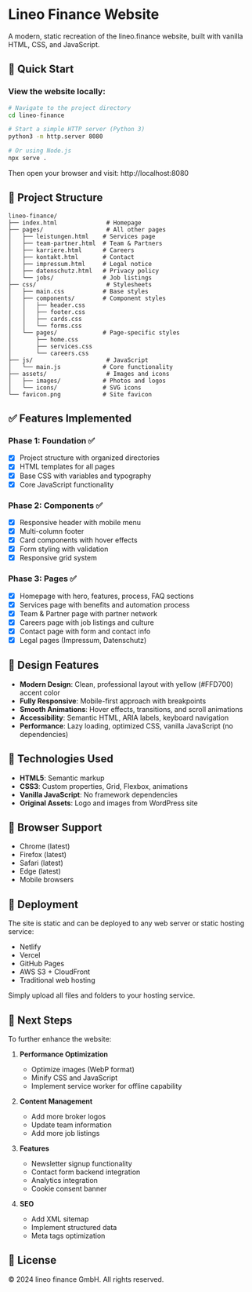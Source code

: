 # Lineo Finance Website

A modern, static recreation of the lineo.finance website, built with vanilla HTML, CSS, and JavaScript.

## 🚀 Quick Start

### View the website locally:
```bash
# Navigate to the project directory
cd lineo-finance

# Start a simple HTTP server (Python 3)
python3 -m http.server 8080

# Or using Node.js
npx serve .
```

Then open your browser and visit: http://localhost:8080

## 📁 Project Structure

```
lineo-finance/
├── index.html              # Homepage
├── pages/                  # All other pages
│   ├── leistungen.html    # Services page
│   ├── team-partner.html  # Team & Partners
│   ├── karriere.html      # Careers
│   ├── kontakt.html       # Contact
│   ├── impressum.html     # Legal notice
│   ├── datenschutz.html   # Privacy policy
│   └── jobs/              # Job listings
├── css/                    # Stylesheets
│   ├── main.css           # Base styles
│   ├── components/        # Component styles
│   │   ├── header.css
│   │   ├── footer.css
│   │   ├── cards.css
│   │   └── forms.css
│   └── pages/             # Page-specific styles
│       ├── home.css
│       ├── services.css
│       └── careers.css
├── js/                     # JavaScript
│   └── main.js            # Core functionality
├── assets/                 # Images and icons
│   ├── images/            # Photos and logos
│   └── icons/             # SVG icons
└── favicon.png            # Site favicon
```

## ✅ Features Implemented

### Phase 1: Foundation ✅
- [x] Project structure with organized directories
- [x] HTML templates for all pages
- [x] Base CSS with variables and typography
- [x] Core JavaScript functionality

### Phase 2: Components ✅
- [x] Responsive header with mobile menu
- [x] Multi-column footer
- [x] Card components with hover effects
- [x] Form styling with validation
- [x] Responsive grid system

### Phase 3: Pages ✅
- [x] Homepage with hero, features, process, FAQ sections
- [x] Services page with benefits and automation process
- [x] Team & Partner page with partner network
- [x] Careers page with job listings and culture
- [x] Contact page with form and contact info
- [x] Legal pages (Impressum, Datenschutz)

## 🎨 Design Features

- **Modern Design**: Clean, professional layout with yellow (#FFD700) accent color
- **Fully Responsive**: Mobile-first approach with breakpoints
- **Smooth Animations**: Hover effects, transitions, and scroll animations
- **Accessibility**: Semantic HTML, ARIA labels, keyboard navigation
- **Performance**: Lazy loading, optimized CSS, vanilla JavaScript (no dependencies)

## 🔧 Technologies Used

- **HTML5**: Semantic markup
- **CSS3**: Custom properties, Grid, Flexbox, animations
- **Vanilla JavaScript**: No framework dependencies
- **Original Assets**: Logo and images from WordPress site

## 📱 Browser Support

- Chrome (latest)
- Firefox (latest)
- Safari (latest)
- Edge (latest)
- Mobile browsers

## 🚀 Deployment

The site is static and can be deployed to any web server or static hosting service:

- Netlify
- Vercel
- GitHub Pages
- AWS S3 + CloudFront
- Traditional web hosting

Simply upload all files and folders to your hosting service.

## 📝 Next Steps

To further enhance the website:

1. **Performance Optimization**
   - Optimize images (WebP format)
   - Minify CSS and JavaScript
   - Implement service worker for offline capability

2. **Content Management**
   - Add more broker logos
   - Update team information
   - Add more job listings

3. **Features**
   - Newsletter signup functionality
   - Contact form backend integration
   - Analytics integration
   - Cookie consent banner

4. **SEO**
   - Add XML sitemap
   - Implement structured data
   - Meta tags optimization

## 📄 License

© 2024 lineo finance GmbH. All rights reserved.